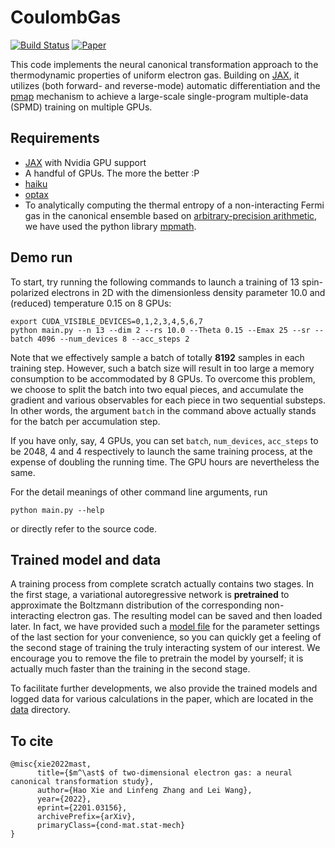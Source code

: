 # CoulombGas

[![Build Status](https://github.com/fermiflow/CoulombGas/actions/workflows/tests.yml/badge.svg)](https://github.com/fermiflow/CoulombGas/actions)
[![Paper](https://img.shields.io/badge/paper-arXiv:2201.03156-B31B1B.svg)](https://arxiv.org/abs/2201.03156)

This code implements the neural canonical transformation approach to the thermodynamic properties of uniform electron gas. Building on [JAX](https://github.com/google/jax), it utilizes (both forward- and reverse-mode) automatic differentiation and the [pmap](https://jax.readthedocs.io/en/latest/jax.html#parallelization-pmap) mechanism to achieve a large-scale single-program multiple-data (SPMD) training on multiple GPUs.

## Requirements

- [JAX](https://github.com/google/jax) with Nvidia GPU support
- A handful of GPUs. The more the better :P
- [haiku](https://github.com/deepmind/dm-haiku)
- [optax](https://github.com/deepmind/optax)
- To analytically computing the thermal entropy of a non-interacting Fermi gas in the canonical ensemble based on [arbitrary-precision arithmetic](https://en.wikipedia.org/wiki/Arbitrary-precision_arithmetic), we have used the python library [mpmath](https://mpmath.org).

## Demo run

To start, try running the following commands to launch a training of 13 spin-polarized electrons in 2D with the dimensionless density parameter 10.0 and (reduced) temperature 0.15 on 8 GPUs:

```shell
export CUDA_VISIBLE_DEVICES=0,1,2,3,4,5,6,7
python main.py --n 13 --dim 2 --rs 10.0 --Theta 0.15 --Emax 25 --sr --batch 4096 --num_devices 8 --acc_steps 2
```

Note that we effectively sample a batch of totally **8192** samples in each training step. However, such a batch size will result in too large a memory consumption to be accommodated by 8 GPUs. To overcome this problem, we choose to split the batch into two equal pieces, and accumulate the gradient and various observables for each piece in two sequential substeps. In other words, the argument `batch` in the command above actually stands for the batch per accumulation step.

If you have only, say, 4 GPUs, you can set `batch`, `num_devices`, `acc_steps` to be 2048, 4 and 4 respectively to launch the same training process, at the expense of doubling the running time. The GPU hours are nevertheless the same.

For the detail meanings of other command line arguments, run

```shell
python main.py --help
```

or directly refer to the source code.

## Trained model and data

A training process from complete scratch actually contains two stages. In the first stage, a variational autoregressive network is **pretrained** to approximate the Boltzmann distribution of the corresponding non-interacting electron gas. The resulting model can be saved and then loaded later. In fact, we have provided such a [model file](https://github.com/fermiflow/CoulombGas/blob/master/data/freefermion/pretraining/n_13_dim_2_Theta_0.150000_Emax_25/nlayers_2_modelsize_16_nheads_4_nhidden_32_damping_0.00100_maxnorm_0.00100_batch_8192/params_van.pkl) for the parameter settings of the last section for your convenience, so you can quickly get a feeling of the second stage of training the truly interacting system of our interest. We encourage you to remove the file to pretrain the model by yourself; it is actually much faster than the training in the second stage.

To facilitate further developments, we also provide the trained models and logged data for various calculations in the paper, which are located in the [data](https://github.com/fermiflow/CoulombGas/tree/master/data) directory.

## To cite

```
@misc{xie2022mast,
      title={$m^\ast$ of two-dimensional electron gas: a neural canonical transformation study}, 
      author={Hao Xie and Linfeng Zhang and Lei Wang},
      year={2022},
      eprint={2201.03156},
      archivePrefix={arXiv},
      primaryClass={cond-mat.stat-mech}
}
```

